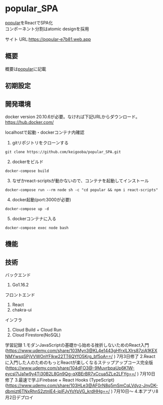 # popular_SPA

[popular](https://github.com/keigooba/popular)をReactでSPA化<br />
コンポーネント分割はatomic designを採用

サイト URL:https://popular-e7b81.web.app

## 概要

概要は[popular](https://github.com/keigooba/popular)に記載

## 初期設定


## 開発環境
docker version 20.10.6が必要。なければ下記URLからダウンロード。<br />
https://hub.docker.com/

localhostで起動・dockerコンテナ内確認
1. gitリポジトリをクローンする
```
git clone https://github.com/keigooba/popular_SPA.git
```
2. dockerをビルド
```
docker-compose build
```
3. なぜかreact-scriptsが動かないので、コンテナを起動してインストール
```
docker-compose run --rm node sh -c "cd popular && npm i react-scripts"
```
4. docker起動(port:3000が必要)
```
docker-compose up -d
```
5. dockerコンテナに入る
```
docker-compose exec node bash
```

## 機能

## 技術

バックエンド
1. Go1.16.2

フロントエンド
1. React
2. chakra-ui

インフラ
1. Cloud Build + Cloud Run
2. Cloud Firestore(NoSQL)

学習記録
1.モダンJavaScriptの基礎から始める挫折しないためのReact入門 (https://www.udemy.com/share/103Myn3@KL4e1443gHfrxlLXlrs87ziA1KEXNMYwsqSPjVVWOnYFlkw22TT6QYfO5Krg_bf5oA==/ ) 7月3日修了
2.Reactに入門した人のためのもっとReactが楽しくなるステップアップコース完全版 (https://www.udemy.com/share/104dFO3@-9MuvrbpaUp6K1W-eycsl7iJa1w9y4Tj30B2L8Gn9Qg-qXBErBR7xCcua5ZLe2LFYg==/ ) 7月10日修了
3.最速で学ぶFirebase + React Hooks (TypeScript) (https://www.udemy.com/share/103HLe3@AF0rN8q5mSmCqLVdyz-JnyDK-dbmizt6TNxRhnS2ztnlE4-iplFJyYoYpVG_krdHHg==/ ) 7月10日〜
4.本アプリ8月2日デプロイ　
